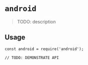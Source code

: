 # `android`

> TODO: description

## Usage

```
const android = require('android');

// TODO: DEMONSTRATE API
```
